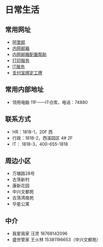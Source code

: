 # 日常生活

## 常用网址

- [阿里郎](http://alilang.alibaba-inc.com/)
- [内网邮箱](https://webmail.alibaba-inc.com)
- [内网邮箱配置帮助](http://alimail.alibaba-inc.com/help/)
- [打印服务](http://print.alibaba-inc.com/)
- [IT服务](http://itkbm.alibaba-inc.com/portal/)
- [支付宝绑定工牌](http://mobilecpprod.alipay.com/index.htm)

## 常用内部地址

- 领用电脑 11F——IT仓库，电话：74880

## 联系方式

- HR：1818-1，20F 西
- 行政：1818-2，西溪园区 4# 2F
- IT： 1818-3，400-655-1818

##  周边小区

- 万塘路28号
- 古荡新村
- 康新花园
- 中兴文都苑
- 古荡湾南苑
- 华星公寓

## 中介

- 我爱我家 汪灵 18768142096
- 盛世管家 王火林 15381196653（中兴文都苑） 
